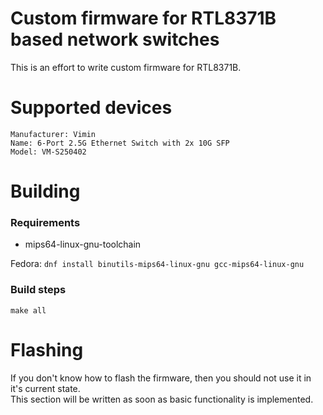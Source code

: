 # Custom firmware for RTL8371B based network switches
This is an effort to write custom firmware for RTL8371B.  

# Supported devices
```
Manufacturer: Vimin
Name: 6-Port 2.5G Ethernet Switch with 2x 10G SFP
Model: VM-S250402
```

# Building
### Requirements
- mips64-linux-gnu-toolchain

Fedora: ``dnf install binutils-mips64-linux-gnu gcc-mips64-linux-gnu``

### Build steps
```
make all
```

# Flashing
If you don't know how to flash the firmware, then you should not use it in it's current state.  
This section will be written as soon as basic functionality is implemented.
